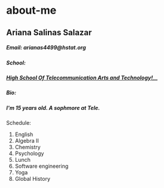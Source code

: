 # about-me
## Ariana Salinas Salazar 

##### _Email: arianas4499@hstat.org_

##### School: 
##### [High School Of Telecommunication Arts and Technology!](https://www.hstat.org)__ 

##### Bio: 
##### I'm 15 years old. A sophmore at Tele. 

Schedule: 
1. English
2. Algebra II
3. Chemistry
4. Psychology
5. Lunch
6. Software engineering
7. Yoga
8. Global History 


